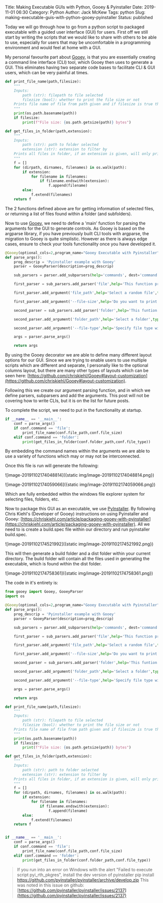 Title: Making Executable GUIs with Python, Gooey & Pyinstaller
Date: 2019-11-01 06:30
Category: Python
Author: Jack McKew
Tags: python
Slug: making-executable-guis-with-python-gooey-pyinstaller
Status: published

Today we will go through how to go from a python script to packaged executable with a guided user interface (GUI) for users. First off we still start by writing the scripts that we would like to share with others to be able to use, especially for users that may be uncomfortable in a programming environment and would feel at home with a GUI.

My personal favourite part about [Gooey](https://github.com/chriskiehl/Gooey), is that you are essentially creating a command line interface (CLI) tool, which Gooey then uses to generate a GUI. This eliminates having two separate code bases to facilitate CLI & GUI users, which can be very painful at times.

```python
def print_file_name(path,filesize):
    """
    Inputs:
        path (str): filepath to file selected
        filezize (bool): whether to print the file size or not
    Prints file name of file from path given and if filesize is true then will print the total size of the file in bytes
    """
    print(os.path.basename(path))
    if filesize:
        print(f"File size: {os.path.getsize(path)} bytes")

def get_files_in_folder(path,extension):
    """
    Inputs:
        path (str): path to folder selected
        extension (str): extension to filter by
    Prints all files in folder, if an extension is given, will only print the files with the given extension
    """
    f = []
    for (dirpath, dirnames, filenames) in os.walk(path):
        if extension:
            for filename in filenames:
                if filename.endswith(extension):
                    f.append(filename)
        else:
            f.extend(filenames)
    return f
```

The 2 functions defined above are for getting information of selected files, or returning a list of files found within a folder (and subfolders).

Now to use [Gooey](https://github.com/chriskiehl/Gooey), we need to define a 'main' function for parsing the arguments for the GUI to generate controls. As Gooey is based on the argparse library, if you have previously built CLI tools with argparse, the migration to Gooey is quite simplistic. However as there is always edge cases, ensure to check your tools functionality once you have developed it.

```python
@Gooey(optional_cols=2,program_name="Gooey Executable with Pyinstaller")
def parse_args():
    prog_descrip = 'Pyinstaller example with Gooey'
    parser = GooeyParser(description=prog_descrip)

    sub_parsers = parser.add_subparsers(help='commands', dest='command')

    first_parser = sub_parsers.add_parser('file',help='This function prints the chosen file name')

    first_parser.add_argument('file_path',help='Select a random file',type=str,widget='FileChooser')

    first_parser.add_argument('--file-size',help='Do you want to print the file size?',action='store_true')

    second_parser = sub_parsers.add_parser('folder',help='This funtion prints all files in a folder')

    second_parser.add_argument('folder_path',help='Select a folder',type=str,widget='DirChooser')

    second_parser.add_argument('--file-type',help='Specify file type with .jpg',type=str)

    args = parser.parse_args()

    return args

```

By using the Gooey decorator we are able to define many different layout options for our GUI. Since we are trying to enable users to use multiple scripts which are different and separate, I personally like to the optional columns layout, but there are many other types of layouts which can be seen here: [https://github.com/chriskiehl/Gooey#layout-customization](https://github.com/chriskiehl/Gooey#layout-customization).

Following this we create our argument parsing function, and in which we define parsers, subparsers and add the arguments. This post will not be covering how to write CLIs, but it is on the list for future posts.

To complete the script, we need to put in the functionality at startup.

```python
if __name__ == '__main__':
    conf = parse_args()
    if conf.command == 'file':
        print_file_name(conf.file_path,conf.file_size)
    elif conf.command == 'folder':
        print(get_files_in_folder(conf.folder_path,conf.file_type))

```

By embedding the command names within the arguments we are able to use a variety of functions which may or may not be interconnected.

 Once this file is run will generate the following:

![image-20191102174048814]({static img/image-20191102174048814.png})

![image-20191102174059066]({static img/image-20191102174059066.png})

Which are fully embedded within the windows file explorer system for selecting files, folders, etc.

Now to package this GUI as an executable, we use [PyInstaller](https://www.pyinstaller.org/). By following Chris Kiehl's (Developer of Gooey) instructions on using Pyinstaller and Gooey: [https://chriskiehl.com/article/packaging-gooey-with-pyinstaller](https://chriskiehl.com/article/packaging-gooey-with-pyinstaller). All we need to is create a build.spec file within our directory and run pyinstaller build.spec.

![image-20191102174521992]({static img/image-20191102174521992.png})

This will then generate a build folder and a dist folder within your current directory. The build folder will contain all the files used in generating the executable, which is found within the dist folder.

![image-20191102174758361]({static img/image-20191102174758361.png})

The code in it's entirety is:

```python
from gooey import Gooey, GooeyParser
import os

@Gooey(optional_cols=2,program_name="Gooey Executable with Pyinstaller")
def parse_args():
    prog_descrip = 'Pyinstaller example with Gooey'
    parser = GooeyParser(description=prog_descrip)

    sub_parsers = parser.add_subparsers(help='commands', dest='command')

    first_parser = sub_parsers.add_parser('file',help='This function prints the chosen file name')

    first_parser.add_argument('file_path',help='Select a random file',type=str,widget='FileChooser')

    first_parser.add_argument('--file-size',help='Do you want to print the file size?',action='store_true')

    second_parser = sub_parsers.add_parser('folder',help='This funtion prints all files in a folder')

    second_parser.add_argument('folder_path',help='Select a folder',type=str,widget='DirChooser')

    second_parser.add_argument('--file-type',help='Specify file type with .jpg',type=str)

    args = parser.parse_args()

    return args

def print_file_name(path,filesize):
    """
    Inputs:
        path (str): filepath to file selected
        filezize (bool): whether to print the file size or not
    Prints file name of file from path given and if filesize is true then will print the total size of the file in bytes
    """
    print(os.path.basename(path))
    if filesize:
        print(f"File size: {os.path.getsize(path)} bytes")

def get_files_in_folder(path,extension):
    """
    Inputs:
        path (str): path to folder selected
        extension (str): extension to filter by
    Prints all files in folder, if an extension is given, will only print the files with the given extension
    """
    f = []
    for (dirpath, dirnames, filenames) in os.walk(path):
        if extension:
            for filename in filenames:
                if filename.endswith(extension):
                    f.append(filename)
        else:
            f.extend(filenames)
    return f


if __name__ == '__main__':
    conf = parse_args()
    if conf.command == 'file':
        print_file_name(conf.file_path,conf.file_size)
    elif conf.command == 'folder':
        print(get_files_in_folder(conf.folder_path,conf.file_type))
```

> If you run into an error on Windows with the alert "Failed to execute script pyi_rth_pkgres", install the dev version of pyinstaller
> pip install <https://github.com/pyinstaller/pyinstaller/archive/develop.zip>
> This was noted in this issue on github: [https://github.com/pyinstaller/pyinstaller/issues/2137](https://github.com/pyinstaller/pyinstaller/issues/2137)

